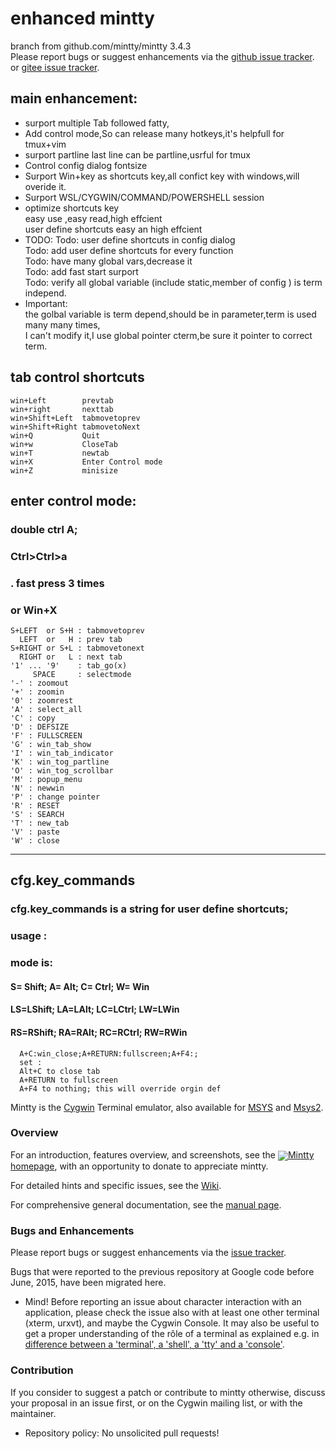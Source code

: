 # enhanced mintty #
branch from github.com/mintty/mintty 3.4.3  
Please report bugs or suggest enhancements via the 
   [github issue tracker](https://github.com/qdzhaov/mintty/issues).
or [gitee  issue tracker](https://gitee.com/qdzhaov/mintty/issues).

## main enhancement: ##
+ surport multiple Tab followed fatty,  
+ Add control mode,So can release many hotkeys,it's helpfull for tmux+vim  
+ surport partline last line can be partline,usrful for tmux   
+ Control config dialog fontsize  
+ Surport Win+key as shortcuts key,all confict key with windows,will overide it.  
+ Surport WSL/CYGWIN/COMMAND/POWERSHELL session
+ optimize shortcuts key  
  easy use ,easy read,high effcient  
  user define shortcuts easy an high effcient  
+ TODO:
  Todo: user define shortcuts in config dialog  
  Todo: add user define shortcuts for every function  
  Todo: have many global vars,decrease it  
  Todo: add fast start surport  
  Todo: verify all global variable (include static,member of config ) is term independ.  
+ Important:   
  the golbal variable is term depend,should be in parameter,term is used many many times,  
  I can't modify it,I use global pointer cterm,be sure it pointer to correct term.  
## tab control shortcuts ## 
```
win+Left        prevtab  
win+right       nexttab  
win+Shift+Left  tabmovetoprev  
win+Shift+Right tabmovetoNext  
win+Q           Quit  
win+w           CloseTab  
win+T           newtab  
win+X           Enter Control mode
win+Z           minisize  
```
## enter control mode:  
### double ctrl A;  
### Ctrl>Ctrl>a 
### .     fast press 3 times  
### or Win+X 
```
S+LEFT  or S+H : tabmovetoprev  
  LEFT  or   H : prev tab  
S+RIGHT or S+L : tabmovetonext  
  RIGHT or   L : next tab  
'1' ... '9'    : tab_go(x)  
     SPACE     : selectmode  
'-' : zoomout  
'+' : zoomin  
'0' : zoomrest   
'A' : select_all  
'C' : copy  
'D' : DEFSIZE  
'F' : FULLSCREEN  
'G' : win_tab_show  
'I' : win_tab_indicator  
'K' : win_tog_partline  
'O' : win_tog_scrollbar  
'M' : popup_menu  
'N' : newwin   
'P' : change pointer  
'R' : RESET  
'S' : SEARCH  
'T' : new_tab  
'V' : paste  
'W' : close  
```
-----------------
## cfg.key_commands
### cfg.key_commands is a string for user define shortcuts;
### usage :
### mode is: 
####  S= Shift;  A= Alt;  C= Ctrl;  W= Win  
#### LS=LShift; LA=LAlt; LC=LCtrl; LW=LWin  
#### RS=RShift; RA=RAlt; RC=RCtrl; RW=RWin  
```
  A+C:win_close;A+RETURN:fullscreen;A+F4:;
  set : 
  Alt+C to close tab
  A+RETURN to fullscreen
  A+F4 to nothing; this will override orgin def

```

Mintty is the [Cygwin](http://cygwin.com) Terminal emulator, 
also available for [MSYS](http://mingw.org/wiki/MSYS) 
and [Msys2](https://github.com/msys2).

### Overview ###

For an introduction, features overview, and screenshots, see the 
[<img align=absmiddle src=icon/terminal.ico>Mintty homepage](http://mintty.github.io/),
with an opportunity to donate to appreciate mintty.

For detailed hints and specific issues, see the [Wiki](https://github.com/mintty/mintty/wiki).

For comprehensive general documentation, see the [manual page](http://mintty.github.io/mintty.1.html).

### Bugs and Enhancements ###

Please report bugs or suggest enhancements via the [issue tracker](https://github.com/mintty/mintty/issues).

Bugs that were reported to the previous repository at Google code before June, 2015, have been migrated here.

  * Mind! Before reporting an issue about character interaction with an application, please check the issue also with at least one other terminal (xterm, urxvt), and maybe the Cygwin Console. 
    It may also be useful to get a proper understanding of the rôle of a terminal as explained e.g. in [difference between a 'terminal', a 'shell', a 'tty' and a 'console'](http://unix.stackexchange.com/questions/4126/what-is-the-exact-difference-between-a-terminal-a-shell-a-tty-and-a-con).

### Contribution ###

If you consider to suggest a patch or contribute to mintty otherwise, discuss your proposal in an issue first, or on the Cygwin mailing list, or with the maintainer.

  * Repository policy: No unsolicited pull requests!
